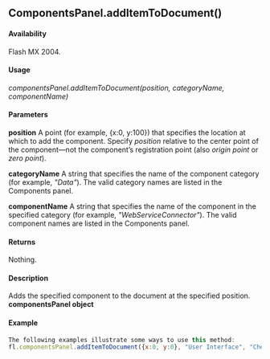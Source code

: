 ## ComponentsPanel.addItemToDocument()

#### Availability

Flash MX 2004.

#### Usage

*componentsPanel.addItemToDocument(position, categoryName, componentName)*

#### Parameters

**position** A point (for example, {x:0, y:100}) that specifies the location at which to add the component. Specify *position* relative to the center point of the component—not the component’s registration point (also *origin point* or *zero point*).

**categoryName** A string that specifies the name of the component category (for example, *"Data"*). The valid category names are listed in the Components panel.

**componentName** A string that specifies the name of the component in the specified category (for example, *"WebServiceConnector"*). The valid component names are listed in the Components panel.

#### Returns

Nothing.

#### Description

Adds the specified component to the document at the specified position.
**componentsPanel object**

#### Example

```javascript
The following examples illustrate some ways to use this method:
fl.componentsPanel.addItemToDocument({x:0, y:0}, "User Interface", "CheckBox"); fl.componentsPanel.addItemToDocument({x:0, y:100}, "Data", "WebServiceConnector"); fl.componentsPanel.addItemToDocument({x:0, y:200}, "User Interface", "Button");

```